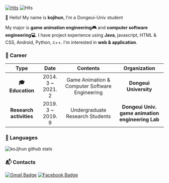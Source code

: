 [![Hits](https://hits.seeyoufarm.com/api/count/incr/badge.svg?url=https%3A%2F%2Fgithub.com%2Fkojihun&count_bg=%2379C83D&title_bg=%23555555&icon=&icon_color=%23E7E7E7&title=visitor&edge_flat=false)](https://hits.seeyoufarm.com)
![Hits](https://img.shields.io/github/followers/kojihun?label=Follow)

:wave: Hello! My name is **kojihun**, I'm a Dongeui-Univ student

 My major is **game animation engineering:video_game:** and **computer software engineering:computer:**. I have project experience using **Java**, javascript, HTML & CSS, Android, Python, c++. I'm interested in **web & application**.

### :purple_heart: Career

| **Type** | **Date** | **Contents** | **Organization** |
|:--------:|:--------:|:--------:|:--------:|
| **:mortar_board: Education** | 2014. 3 ~ 2021. 2 | Game Animation & Computer Software Engineering | **Dongeui University** |
| **Research activities** | 2019. 3 ~ 2019. 9 | Undergraduate Research Students | **Dongeui Univ. game animation engineering Lab** |

### :diamond_shape_with_a_dot_inside: Languages

![koJjhun github stats](https://github-readme-stats.vercel.app/api?username=kojihun&show_icons=true&theme=tokyonight)

### :mailbox_with_mail: Contacts
[![Gmail Badge](https://img.shields.io/badge/Gmail-d14836?style=flat-square&logo=Gmail&logoColor=white&link=mailto:chr6502@gmail.com)](mailto:chr6502@gmail.com) [![Facebook Badge](https://img.shields.io/badge/facebook-1877f2?style=flat-square&logo=facebook&logoColor=white&link=https://www.facebook.com/profile.php?id=100006420872151)](https://www.facebook.com/profile.php?id=100006420872151)
